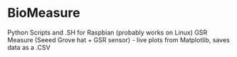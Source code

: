# BioMeasure

Python Scripts and .SH for Raspbian (probably works on Linux) GSR Measure (Seeed Grove hat + GSR sensor) - live plots from Matplotlib, saves data as a .CSV
